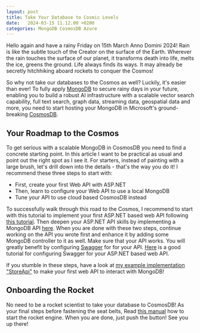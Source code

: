 ```yaml
---
layout: post
title: Take Your Database to Cosmic Levels
date:   2024-03-15 11.12.00 +0200
categories: MongoDB CosmosDB Azure
---
```

Hello again and have a rainy Friday on 15th March Anno Domini 2024! Rain is like the subtle touch of the Creator on the surface of the Earth.
Wherever the rain touches the surface of our planet, it transforms death into life, melts the ice, greens the ground. Life always finds its ways. 
It may already be secretly hitchhiking aboard rockets to conquer the Cosmos!

So why not take our databases to the Cosmos as well? Luckily,
it's easier than ever! To fully apply [MongoDB](https://www.mongodb.com/) to secure rainy days in your future,
enabling you to build a robust AI infrastructure with a scalable vector
search capability, full text search, graph data, streaming data, geospatial data and more,
you need to start hosting your MongoDB in Microsoft's ground-breaking [CosmosDB](https://learn.microsoft.com/en-us/azure/cosmos-db/introduction).

## Your Roadmap to the Cosmos 
To get serious with a scalable MongoDB in CosmosDB you need to find a concrete starting point. In this
article I want to be practical as usual and point out the right spot as I see it. 
For starters, instead of painting with a large brush, let's drill down into the details - that's the way you do it! 
I recommend these three steps to start with:

* First, create your first Web API with ASP.NET
* Then, learn to configure your Web API to use a local MongoDB
* Tune your API to use cloud based CosmosDB instead

To successfully walk through this road to the Cosmos, I recommend to start with this tutorial to implement your first ASP.NET based web API following [this tutorial](https://learn.microsoft.com/en-us/aspnet/core/tutorials/first-web-api?view=aspnetcore-8.0&amp;tabs=visual-studio-code).
Then deepen your ASP.NET API skills by implementing a MongoDB API [here](https://learn.microsoft.com/en-us/aspnet/core/tutorials/first-mongo-app).
When you are done with these two steps, continue working on the API you wrote first and enhance it by adding some MongoDB controller to it as well.
Make sure that your API works. You will greatly benefit by configuring [Swagger](https://swagger.io/) for for your API. [Here](https://learn.microsoft.com/en-us/aspnet/core/tutorials/web-api-help-pages-using-swagger?view=aspnetcore-8.0) is a good tutorial for configuring Swagger for your ASP.NET based web API.

If you stumble in these steps, have a look at [my example implementation "StoreApi"](https://github.com/develprr/StoreApi) to make your first web API to interact with MongoDB!

## Onboarding the Rocket
No need to be a rocket scientist to take your database to CosmosDB! As your final steps before fastening the seat belts, Read [this
manual](https://learn.microsoft.com/en-us/azure/cosmos-db/mongodb/quickstart-dotnet?tabs=azure-cli%2Cwindows) how to start the rocket engine.
When you are done, just push the button! See you up there!


